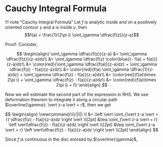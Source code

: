# Cauchy Integral Formula

!!! note "Cauchy Integral Formula"
    Let $f$ is analytic inside and on a positively oriented contour $\gamma$ and a is inside $\gamma$, then
    $$f(a) = \frac{1}{2\pi i} \oint_\gamma \dfrac{f(z)}{z-a}$$

Proof: Consider,

$$
\begin{align}
    \oint_\gamma \dfrac{f(z)}{z-a} &= \oint_\gamma \dfrac{f(z)}{z-a}dz\\
    &= \oint_\gamma \dfrac{f(z) \color{blue}{- f(a) + f(a)}}{z-a}dz\\
    &= \color{red}{\oint_\gamma \dfrac{f(a)}{z-a}dz} + \oint_\gamma \dfrac{f(z) - f(a)}{z-a}dz\\
    &= \color{red}{f(a) \oint_\gamma \dfrac{1}{z-a}dz} + \oint_\gamma \dfrac{f(z) - f(a)}{z-a}dz\\
    &= \color{red}{f(a)\times 2\pi i} + \oint_\gamma \dfrac{f(z) - f(a)}{z-a}dz\\
    &= \color{red}{f(a)\times 2\pi i} + I\\
\end{align}
$$

Now we will estimate the second part of the expression in RHS. We use deformation theorem to integrate it along a circular path $\overline{\gamma}: \vert z-a \vert = r$, then we get

$$
\begin{align}
    \newcommand{\I}{|I|} \I &= \left \vert \oint_{\vert z-a \vert = r} \dfrac{f(z) - f(a)}{z-a}dz \right \vert \\[2pt]
     &\leq  \oint_{\vert z-a \vert = r} \left \vert\dfrac{f(z) - f(a)}{z-a}dz \right \vert \\[2pt]
   &\leq  \oint_{\vert z-a \vert = r} \left \vert\dfrac{f(z) - f(a)}{z-a}dz \right \vert \\[2pt]
\end{align}
$$

Since $f$ is continuous in the disc enlosed by $\overline{\gamma}$,
